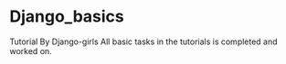 # Django_basics
Tutorial By Django-girls
All basic tasks in the tutorials is completed and worked on.
